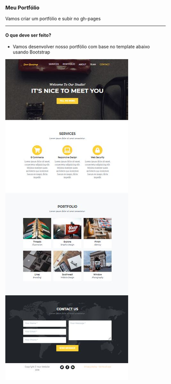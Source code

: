 ### Meu Portfólio

Vamos criar um portfólio e subir no gh-pages

***

#### O que deve ser feito?

* Vamos desenvolver nosso portfólio com base no template abaixo usando Bootstrap

![portfolio](images/portfolio.jpg)